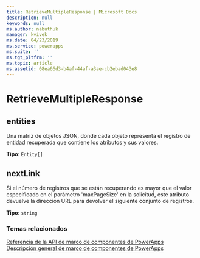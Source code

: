```yaml
---
title: RetrieveMultipleResponse | Microsoft Docs
description: null
keywords: null
ms.author: nabuthuk
manager: kvivek
ms.date: 04/23/2019
ms.service: powerapps
ms.suite: ''
ms.tgt_pltfrm: ''
ms.topic: article
ms.assetid: 08ea66d3-b4af-44af-a3ae-cb2ebad043e8
---
```


# <a name="retrievemultipleresponse"></a>RetrieveMultipleResponse

## <a name="entities"></a>entities

Una matriz de objetos JSON, donde cada objeto representa el registro de entidad recuperada que contiene los atributos y sus valores.

**Tipo**: `Entity[]`

## <a name="nextlink"></a>nextLink

Si el número de registros que se están recuperando es mayor que el valor especificado en el parámetro 'maxPageSize' en la solicitud, este atributo devuelve la dirección URL para devolver el siguiente conjunto de registros.

**Tipo**: `string`


### <a name="related-topics"></a>Temas relacionados

[Referencia de la API de marco de componentes de PowerApps](../reference/index.md)<br/>
[Descripción general de marco de componentes de PowerApps](../overview.md)